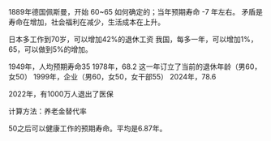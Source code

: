 


1889年德国佩斯曼，开始
60~65 如何确定的；当年预期寿命 -7 年左右。
矛盾是寿命在增加，社会福利在减少，生活成本在上升。

日本多工作到70岁，可以增加42%的退休工资
我国，每多一年，可以增加1%，65，可以做到5%的增加。

1949年，人均预期寿命35
1978年，68.2    这一年订立了当前的退休年龄（男60，女50）
1999年，企业（男60，女50，女干部55）
2024年，78.6



2022年，有1000万人退出了医保

计算方法：养老金替代率

50之后可以健康工作的预期寿命。平均是6.87年。



























